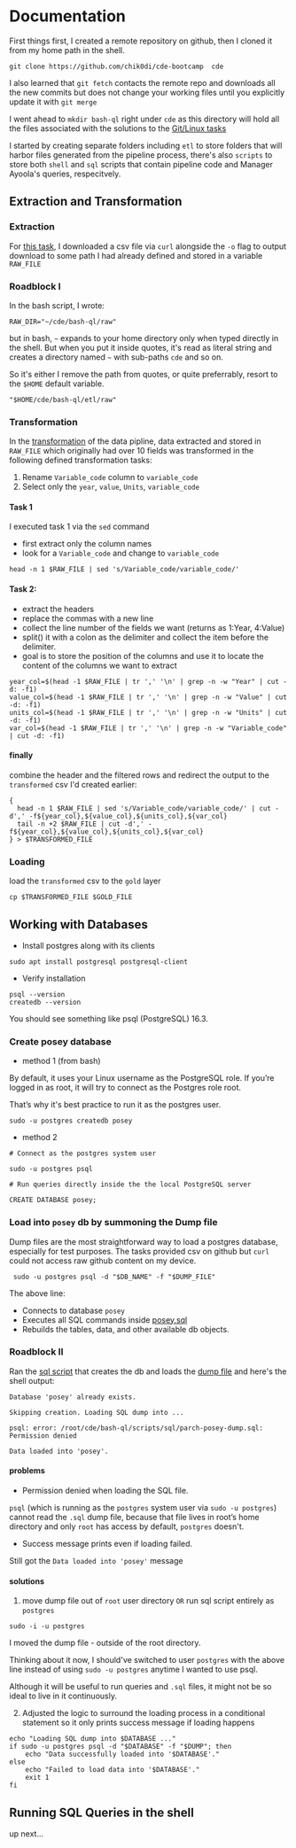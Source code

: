 # Documentation

First things first, I created a remote repository on github, then I cloned it from my home path in the shell. 

`git clone https://github.com/chik0di/cde-bootcamp  cde`

I also learned that `git fetch` contacts the remote repo and downloads all the new commits but does not change your working files until you explicitly update it with `git merge`

I went ahead to `mkdir bash-ql` right under `cde` as this directory will hold all the files associated with the solutions to the [Git/Linux tasks](https://github.com/Idowuilekura/cde_linux_git_assignment-/blob/master/README.md)

I started by creating separate folders including `etl` to store folders that will harbor files generated from the pipeline process, there's also `scripts` to store both `shell` and `sql` scripts that contain pipeline code and Manager Ayoola's queries, respecitvely. 

## Extraction and Transformation
### Extraction
For [this task](https://github.com/chik0di/cde-bootcamp/blob/main/bash-ql/etl/raw/task.txt), I downloaded a csv file via `curl` alongside the `-o` flag to output download to some path I had already defined and stored in a variable `RAW_FILE`

### Roadblock I 
In the bash script, I wrote:
```
RAW_DIR="~/cde/bash-ql/raw"
```
but in bash, `~` expands to your home directory only when typed directly in the shell. But when you put it inside quotes, it's read as literal string and creates a directory named `~` with sub-paths `cde` and so on. 

So it's either I remove the path from quotes, or quite preferrably, resort to the `$HOME` default variable.
```
"$HOME/cde/bash-ql/etl/raw"
```

### Transformation

In the [transformation](https://github.com/chik0di/cde-bootcamp/blob/main/bash-ql/etl/transformed/task.txt) of the data pipline, data extracted and stored in `RAW_FILE` which originally had over 10 fields was transformed in the following defined transformation tasks:

1. Rename `Variable_code` column to `variable_code`
2. Select only the `year`, `value`, `Units`, `variable_code`

#### Task 1

I executed task 1 via the `sed` command
- first extract only the column names
- look for a `Variable_code` and change to `variable_code`
```
head -n 1 $RAW_FILE | sed 's/Variable_code/variable_code/'
```
#### Task 2:
- extract the headers
- replace the commas with a new line
- collect the line number of the fields we want (returns as 1:Year, 4:Value)
- split() it with a colon as the delimiter and collect the item before the delimiter. 
- goal is to store the position of the columns and use it to locate the content of the columns we want to extract
```
year_col=$(head -1 $RAW_FILE | tr ',' '\n' | grep -n -w "Year" | cut -d: -f1)
value_col=$(head -1 $RAW_FILE | tr ',' '\n' | grep -n -w "Value" | cut -d: -f1)
units_col=$(head -1 $RAW_FILE | tr ',' '\n' | grep -n -w "Units" | cut -d: -f1)
var_col=$(head -1 $RAW_FILE | tr ',' '\n' | grep -n -w "Variable_code" | cut -d: -f1)
```

#### finally 
combine the header and the filtered rows and redirect the output to the `transformed` csv I'd created earlier:
```
{
  head -n 1 $RAW_FILE | sed 's/Variable_code/variable_code/' | cut -d',' -f${year_col},${value_col},${units_col},${var_col}
  tail -n +2 $RAW_FILE | cut -d',' -f${year_col},${value_col},${units_col},${var_col}
} > $TRANSFORMED_FILE
```

### Loading
load the `transformed` csv to the `gold` layer
```
cp $TRANSFORMED_FILE $GOLD_FILE
```

## Working with Databases
- Install postgres along with its clients

```
sudo apt install postgresql postgresql-client
```
- Verify installation
```
psql --version
createdb --version
```
You should see something like psql (PostgreSQL) 16.3.
### Create posey database
- method 1 (from bash)

By default, it uses your Linux username as the PostgreSQL role. If you’re logged in as root, it will try to connect as the Postgres role root.

That’s why it's best practice to run it as the postgres user. 
```
sudo -u postgres createdb posey
```
- method 2
```
# Connect as the postgres system user

sudo -u postgres psql

# Run queries directly inside the the local PostgreSQL server

CREATE DATABASE posey;
```


### Load into `posey` db by summoning the Dump file

Dump files are the most straightforward way to load a postgres database, especially for test purposes. The tasks provided csv on github but `curl` could not access raw github content on my device. 
```
 sudo -u postgres psql -d "$DB_NAME" -f "$DUMP_FILE"
```
The above line:

- Connects to database `posey`
- Executes all SQL commands inside [posey.sql]() 
- Rebuilds the tables, data, and other available db objects.

### Roadblock II    
Ran the [sql script]() that creates the db and loads the [dump file]() and here's the shell output: 
```
Database 'posey' already exists. 

Skipping creation. Loading SQL dump into ... 

psql: error: /root/cde/bash-ql/scripts/sql/parch-posey-dump.sql: Permission denied 

Data loaded into 'posey'.
```
#### problems
- Permission denied when loading the SQL file.

 `psql` (which is running as the `postgres` system user via `sudo -u postgres`) cannot read the `.sql` dump file, because that file lives in root’s home directory and only `root` has access by default, `postgres` doesn't.

- Success message prints even if loading failed. 

Still got the `Data loaded into 'posey'` message 

#### solutions 
1.  move dump file out of `root` user directory `OR` run sql script entirely as `postgres`
```
sudo -i -u postgres
```
I moved the dump file - outside of the root directory. 

Thinking about it now, I should've switched to user `postgres` with the above line instead of using `sudo -u postgres` anytime I wanted to use psql.

Although it will be useful to run queries and `.sql` files, it might not be so ideal to live in it continuously. 

2.  Adjusted the logic to surround the loading process in a conditional statement so it only prints success message if loading happens
```
echo "Loading SQL dump into $DATABASE ..."
if sudo -u postgres psql -d "$DATABASE" -f "$DUMP"; then
    echo "Data successfully loaded into '$DATABASE'."
else
    echo "Failed to load data into '$DATABASE'."
    exit 1
fi
```

## Running SQL Queries in the shell
up next... 